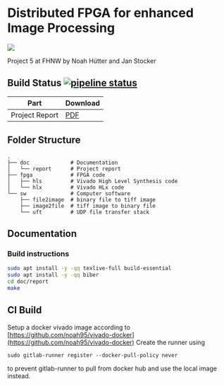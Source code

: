 # Distributed FPGA for enhanced Image Processing

![](https://i.imgur.com/2Qo1YLc.png "")

Project 5 at FHNW by Noah Hütter and Jan Stocker

## Build Status [![pipeline status](https://gitlab.fhnw.ch/noah.huetter/diip/badges/doc/pipeline.svg)](https://gitlab.fhnw.ch/noah.huetter/diip/commits/doc_noah)

| Part          | Download     |
| ------------- |:-------------|
| Project Report| [PDF](https://gitlab.fhnw.ch/noah.huetter/diip/-/jobs/artifacts/doc/raw/doc/report/p6_diip_huetter_stocker.pdf?job=doc) |


## Folder Structure
```
.
├── doc             # Documentation
│   └── report      # Project report
├── fpga            # FPGA code
│   ├── hls         # Vivado High Level Synthesis code
│   └── hlx         # Vivado HLx code
└── sw              # Computer software
    ├── file2image  # binary file to tiff image
    ├── image2file  # tiff image to binary file
    └── uft         # UDP file transfer stack
```


## Documentation

### Build instructions

```bash
sudo apt install -y -qq texlive-full build-essential
sudo apt install -y -qq biber
cd doc/report
make
```

## CI Build
Setup a docker vivado image according to [https://github.com/noah95/vivado-docker](https://github.com/noah95/vivado-docker)
Create the runner using
```
sudo gitlab-runner register --docker-pull-policy never
```
to prevent gitlab-runner to pull from docker hub and use the local image instead.
